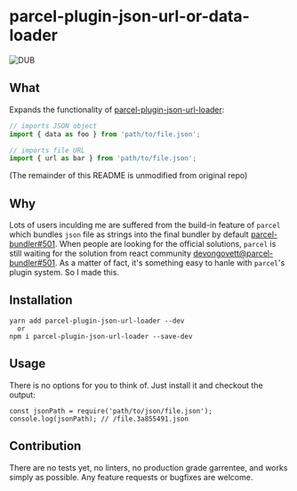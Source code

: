 # parcel-plugin-json-url-or-data-loader
![DUB](https://img.shields.io/dub/l/vibe-d.svg)

## What
Expands the functionality of [parcel-plugin-json-url-loader](https://github.com/shunia/parcel-plugin-url-loader):
```js
// imports JSON object
import { data as foo } from 'path/to/file.json';

// imports file URL
import { url as bar } from 'path/to/file.json';
```

(The remainder of this README is unmodified from original repo)

## Why
Lots of users inculding me are suffered from the build-in feature of `parcel` which bundles `json` file as strings into the final bundler by default [parcel-bundler#501](https://github.com/parcel-bundler/parcel/issues/501). When people are looking for the official solutions, `parcel` is still waiting for the solution from react community [devongovett@parcel-bundler#501](https://github.com/parcel-bundler/parcel/issues/501#issuecomment-357883317). As a matter of fact, it's something easy to hanle with `parcel`'s plugin system. So I made this.

## Installation
```
yarn add parcel-plugin-json-url-loader --dev
  or
npm i parcel-plugin-json-url-loader --save-dev
```

## Usage
There is no options for you to think of. Just install it and checkout the output:
```
const jsonPath = require('path/to/json/file.json');
console.log(jsonPath); // /file.3a855491.json
```

## Contribution
There are no tests yet, no linters, no production grade garrentee, and works simply as possible. Any feature requests or bugfixes are welcome.
